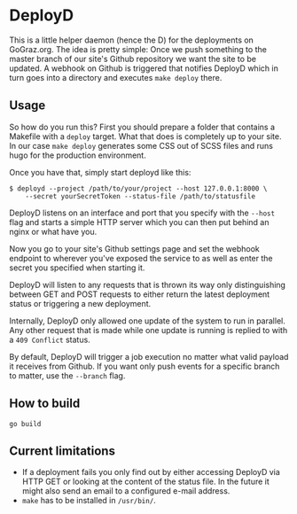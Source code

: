 # DeployD

This is a little helper daemon (hence the D) for the deployments on
GoGraz.org. The idea is pretty simple: Once we push something to the master
branch of our site's Github repository we want the site to be updated. A webhook
on Github is triggered that notifies DeployD which in turn goes into a
directory and executes `make deploy` there.

## Usage

So how do you run this? First you should prepare a folder that contains a
Makefile with a `deploy` target. What that does is completely up to your
site. In our case `make deploy` generates some CSS out of SCSS files and runs
hugo for the production environment.

Once you have that, simply start deployd like this:

```
$ deployd --project /path/to/your/project --host 127.0.0.1:8000 \
    --secret yourSecretToken --status-file /path/to/statusfile
```

DeployD listens on an interface and port that you specify with the `--host` flag
and starts a simple HTTP server which you can then put behind an nginx or what
have you.

Now you go to your site's Github settings page and set the webhook endpoint to
wherever you've exposed the service to as well as enter the secret you specified
when starting it.

DeployD will listen to any requests that is thrown its way only distinguishing
between GET and POST requests to either return the latest deployment status or
triggering a new deployment.

Internally, DeployD only allowed one update of the system to run in
parallel. Any other request that is made while one update is running is replied
to with a `409 Conflict` status.

By default, DeployD will trigger a job execution no matter what valid payload it
receives from Github. If you want only push events for a specific branch to
matter, use the `--branch` flag.


## How to build

```
go build
```

## Current limitations

* If a deployment fails you only find out by either accessing DeployD via HTTP
  GET or looking at the content of the status file. In the future it might also
  send an email to a configured e-mail address.
* `make` has to be installed in `/usr/bin/`.
